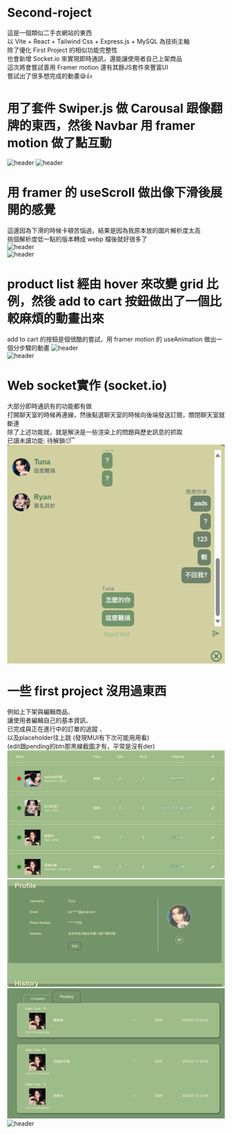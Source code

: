 ﻿# Second-roject  
這是一個類似二手衣網站的東西  
以 Vite + React + Tailwind Css + Express.js + MySQL 為技術主軸  
除了優化 First Project 的相似功能完整性  
也會新增 Socket.io 來實現即時通訊，還能讓使用者自己上架商品  
這次將會嘗試善用 Framer motion 還有其餘JS套件來豐富UI  
嘗試出了很多想完成的動畫😪👍    
  
# 用了套件 Swiper.js 做 Carousal 跟像翻牌的東西，然後 Navbar 用 framer motion 做了點互動
![header](./readmeImage/header.png)
![header](./readmeImage/homeSwiper.png)  

# 用 framer 的 useScroll 做出像下滑後展開的感覺  
這邊因為下滑的時候卡頓苦惱過，結果是因為我原本放的圖片解析度太高  
挑個解析度低一點的版本轉成 webp 檔後就好很多了  
![header](./readmeImage/welcome.png)  
![header](./readmeImage/scroll.png)  

# product list 經由 hover 來改變 grid 比例，然後 add to cart 按鈕做出了一個比較麻煩的動畫出來  
add to cart 的按鈕是個很酷的嘗試，用 framer motion 的 useAnimation 做出一個分步驟的動畫
![header](./readmeImage/productList.png)  
![header](./readmeImage/cartAnimation.png)  

# Web socket實作 (socket.io)  
大部分即時通訊有的功能都有做  
打開聊天室的時候再連線，然後點選聊天室的時候向後端發送訂閱，關閉聊天室就斷連  
除了上述功能就，就是解決是一些渲染上的問題與歷史訊息的抓取  
已讀未讀功能: 待解鎖😴  
![header](./readmeImage/chat.png)  
  
# 一些 first project 沒用過東西  
例如上下架與編輯商品、  
讓使用者編輯自己的基本資訊、  
已完成與正在進行中的訂單的追蹤 、  
以及placeholder往上跳 (發現MUI有下次可能用用看)  
(edit跟pending的btn那黑線截圖才有，平常是沒有der)  
![header](./readmeImage/shop.png)  
![header](./readmeImage/profile.png)  
![header](./readmeImage/history.png)  
![header](./readmeImage/sign.png)  



